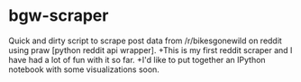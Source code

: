 # bgw-scraper
Quick and dirty script to scrape post data from /r/bikesgonewild on reddit using praw [python reddit api wrapper].
+This is my first reddit scraper and I have had a lot of fun with it so far.
+I'd like to put together an IPython notebook with some visualizations soon.
